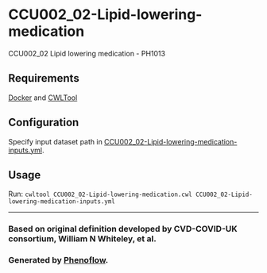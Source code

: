 # CCU002_02-Lipid-lowering-medication

CCU002_02 Lipid lowering medication - PH1013

## Requirements

[Docker](https://docs.docker.com/install/) and [CWLTool](https://github.com/common-workflow-language/cwltool#install)

## Configuration

Specify input dataset path in [CCU002_02-Lipid-lowering-medication-inputs.yml](CCU002_02-Lipid-lowering-medication-inputs.yml).

## Usage

Run: `cwltool CCU002_02-Lipid-lowering-medication.cwl CCU002_02-Lipid-lowering-medication-inputs.yml`

***

### Based on original definition developed by CVD-COVID-UK consortium, William N Whiteley, et al.
### Generated by [Phenoflow](https://kclhi.org/phenoflow).
